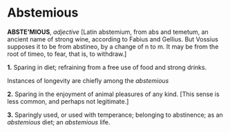 # Abstemious

**ABSTE'MIOUS**, _adjective_ \[Latin abstemium, from abs and temetum, an ancient name of strong wine, according to Fabius and Gellius. But Vossius supposes it to be from abstineo, by a change of n to m. It may be from the root of timeo, to fear, that is, to withdraw.\]

**1.** Sparing in diet; refraining from a free use of food and strong drinks.

Instances of longevity are chiefly among the _abstemious_

**2.** Sparing in the enjoyment of animal pleasures of any kind. \[This sense is less common, and perhaps not legitimate.\]

**3.** Sparingly used, or used with temperance; belonging to abstinence; as an _abstemious_ diet; an _abstemious_ life.